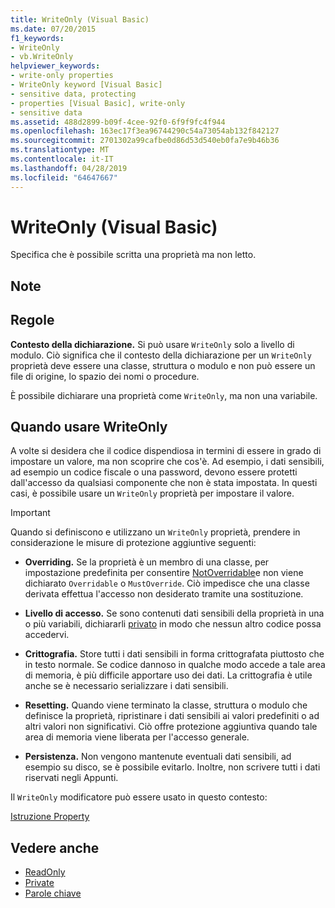 ```yaml
---
title: WriteOnly (Visual Basic)
ms.date: 07/20/2015
f1_keywords:
- WriteOnly
- vb.WriteOnly
helpviewer_keywords:
- write-only properties
- WriteOnly keyword [Visual Basic]
- sensitive data, protecting
- properties [Visual Basic], write-only
- sensitive data
ms.assetid: 488d2899-b09f-4cee-92f0-6f9f9fc4f944
ms.openlocfilehash: 163ec17f3ea96744290c54a73054ab132f842127
ms.sourcegitcommit: 2701302a99cafbe0d86d53d540eb0fa7e9b46b36
ms.translationtype: MT
ms.contentlocale: it-IT
ms.lasthandoff: 04/28/2019
ms.locfileid: "64647667"
---
```

# <a name="writeonly-visual-basic"></a>WriteOnly (Visual Basic)
Specifica che è possibile scritta una proprietà ma non letto.  
  
## <a name="remarks"></a>Note  
  
## <a name="rules"></a>Regole  
 **Contesto della dichiarazione.** Si può usare `WriteOnly` solo a livello di modulo. Ciò significa che il contesto della dichiarazione per un `WriteOnly` proprietà deve essere una classe, struttura o modulo e non può essere un file di origine, lo spazio dei nomi o procedure.  
  
 È possibile dichiarare una proprietà come `WriteOnly`, ma non una variabile.  
  
## <a name="when-to-use-writeonly"></a>Quando usare WriteOnly  
 A volte si desidera che il codice dispendiosa in termini di essere in grado di impostare un valore, ma non scoprire che cos'è. Ad esempio, i dati sensibili, ad esempio un codice fiscale o una password, devono essere protetti dall'accesso da qualsiasi componente che non è stata impostata. In questi casi, è possibile usare un `WriteOnly` proprietà per impostare il valore.  
  
> [!IMPORTANT]
>  Quando si definiscono e utilizzano un `WriteOnly` proprietà, prendere in considerazione le misure di protezione aggiuntive seguenti:  
  
- **Overriding.** Se la proprietà è un membro di una classe, per impostazione predefinita per consentire [NotOverridable](../../../visual-basic/language-reference/modifiers/notoverridable.md)e non viene dichiarato `Overridable` o `MustOverride`. Ciò impedisce che una classe derivata effettua l'accesso non desiderato tramite una sostituzione.  
  
- **Livello di accesso.** Se sono contenuti dati sensibili della proprietà in una o più variabili, dichiararli [privato](../../../visual-basic/language-reference/modifiers/private.md) in modo che nessun altro codice possa accedervi.  
  
- **Crittografia.** Store tutti i dati sensibili in forma crittografata piuttosto che in testo normale. Se codice dannoso in qualche modo accede a tale area di memoria, è più difficile apportare uso dei dati. La crittografia è utile anche se è necessario serializzare i dati sensibili.  
  
- **Resetting.** Quando viene terminato la classe, struttura o modulo che definisce la proprietà, ripristinare i dati sensibili ai valori predefiniti o ad altri valori non significativi. Ciò offre protezione aggiuntiva quando tale area di memoria viene liberata per l'accesso generale.  
  
- **Persistenza.** Non vengono mantenute eventuali dati sensibili, ad esempio su disco, se è possibile evitarlo. Inoltre, non scrivere tutti i dati riservati negli Appunti.  
  
 Il `WriteOnly` modificatore può essere usato in questo contesto:  
  
 [Istruzione Property](../../../visual-basic/language-reference/statements/property-statement.md)  
  
## <a name="see-also"></a>Vedere anche

- [ReadOnly](../../../visual-basic/language-reference/modifiers/readonly.md)
- [Private](../../../visual-basic/language-reference/modifiers/private.md)
- [Parole chiave](../../../visual-basic/language-reference/keywords/index.md)
